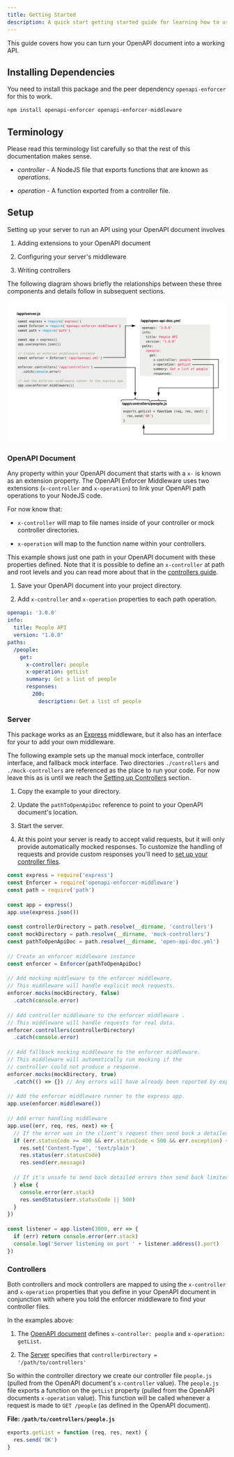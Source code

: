 ```yaml
---
title: Getting Started
description: A quick start getting started guide for learning how to use the OpenAPI Enforcer middleware package.
---
```


This guide covers how you can turn your OpenAPI document into a working API.

## Installing Dependencies

You need to install this package and the peer dependency `openapi-enforcer` for this to work.

```bash
npm install openapi-enforcer openapi-enforcer-middleware
```

## Terminology

Please read this terminology list carefully so that the rest of this documentation makes sense.

- *controller* - A NodeJS file that exports functions that are known as *operations*.

- *operation* - A function exported from a controller file.

## Setup

Setting up your server to run an API using your OpenAPI document involves

1. Adding extensions to your OpenAPI document

2. Configuring your server's middleware

3. Writing controllers

The following diagram shows briefly the relationships between these three components and details follow in subsequent sections.

![Overview](/overview-1.x.png)

### OpenAPI Document

Any property within your OpenAPI document that starts with a `x-` is known as an extension property. The OpenAPI Enforcer Middleware uses two extensions (`x-controller` and `x-operation`) to link your OpenAPI path operations to your NodeJS code.

For now know that:

- `x-controller` will map to file names inside of your controller or mock controller directories.

- `x-operation` will map to the function name within your controllers.

This example shows just one path in your OpenAPI document with these properties defined. Note that it is possible to define an `x-controller` at path and root levels and you can read more about that in the [controllers guide](./guide/controllers.md).

1. Save your OpenAPI document into your project directory.

2. Add `x-controller` and `x-operation` properties to each path operation.

```yml
openapi: '3.0.0'
info:
  title: People API
  version: "1.0.0"
paths:
  /people:
    get:
      x-controller: people
      x-operation: getList
      summary: Get a list of people
      responses:
        200:
          description: Get a list of people
```

### Server

This package works as an [Express](https://expressjs.com) middleware, but it also has an interface for your to add your own middleware.

The following example sets up the manual mock interface, controller interface, and fallback mock interface. Two directories `./controllers` and `./mock-controllers` are referenced as the place to run your code. For now leave this as is until we reach the [Setting up Controllers](#controllers) section.

1. Copy the example to your directory.

2. Update the `pathToOpenApiDoc` reference to point to your OpenAPI document's location.

3. Start the server.

4. At this point your server is ready to accept valid requests, but it will only provide automatically mocked responses. To customize the handling of requests and provide custom responses you'll need to [set up your controller files](#controllers).

```js
const express = require('express')
const Enforcer = require('openapi-enforcer-middleware')
const path = require('path')

const app = express()
app.use(express.json())

const controllerDirectory = path.resolve(__dirname, 'controllers')
const mockDirectory = path.resolve(__dirname, 'mock-controllers') 
const pathToOpenApiDoc = path.resolve(__dirname, 'open-api-doc.yml')

// Create an enforcer middleware instance
const enforcer = Enforcer(pathToOpenApiDoc)

// Add mocking middleware to the enforcer middleware.
// This middleware will handle explicit mock requests.
enforcer.mocks(mockDirectory, false)
  .catch(console.error)

// Add controller middleware to the enforcer middleware .
// This middleware will handle requests for real data.
enforcer.controllers(controllerDirectory)
  .catch(console.error)

// Add fallback mocking middleware to the enforcer middleware.
// This middleware will automatically run mocking if the
// controller could not produce a response.
enforcer.mocks(mockDirectory, true)
  .catch(() => {}) // Any errors will have already been reported by explicit mock middleware

// Add the enforcer middleware runner to the express app.
app.use(enforcer.middleware())

// Add error handling middleware
app.use((err, req, res, next) => {
  // If the error was in the client's request then send back a detailed report
  if (err.statusCode >= 400 && err.statusCode < 500 && err.exception) {
    res.set('Content-Type', 'text/plain')
    res.status(err.statusCode)
    res.send(err.message)
    
  // If it's unsafe to send back detailed errors then send back limited error information
  } else {
    console.error(err.stack)
    res.sendStatus(err.statusCode || 500)
  }
})

const listener = app.listen(3000, err => {
  if (err) return console.error(err.stack)
  console.log('Server listening on port ' + listener.address().port)
})
```

### Controllers

Both controllers and mock controllers are mapped to using the `x-controller` and `x-operation` properties that you define in your OpenAPI document in conjunction with where you told the enforcer middleware to find your controller files.

In the examples above:
 
1. The [OpenAPI document](#openapi-document) defines `x-controller: people` and `x-operation: getList`.

2. The [Server](#server) specifies that `controllerDirectory = '/path/to/controllers'`

So within the controller directory we create our controller file `people.js` (pulled from the OpenAPI document's `x-controller` value). The `people.js` file exports a function on the `getList` property (pulled from the OpenAPI documents `x-operation` value). This function will be called whenever a request is made to `GET /people` (as defined in the OpenAPI document).

**File: `/path/to/controllers/people.js`**

```js
exports.getList = function (req, res, next) {
  res.send('OK')
}
``` 
